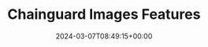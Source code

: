 ---
title: "Chainguard Images Features"
linktitle: "Images Features"
description: "Guides on how to use various Chainguard Image features"
type: "article"
date: 2024-03-07T08:49:15+00:00
lastmod: 2024-03-07T08:49:15+00:00
draft: false
images: []
weight: 100
---